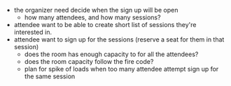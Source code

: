 - the organizer need decide when the sign up will be open
  - how many attendees, and how many sessions?
- attendee want to be able to create short list of sessions they're interested in.
- attendee want to sign up for the sessions (reserve a seat for them in that session)
  - does the room has enough capacity to for all the attendees?
  - does the room capacity follow the fire code?
  - plan for spike of loads when too many attendee attempt sign up for the same session